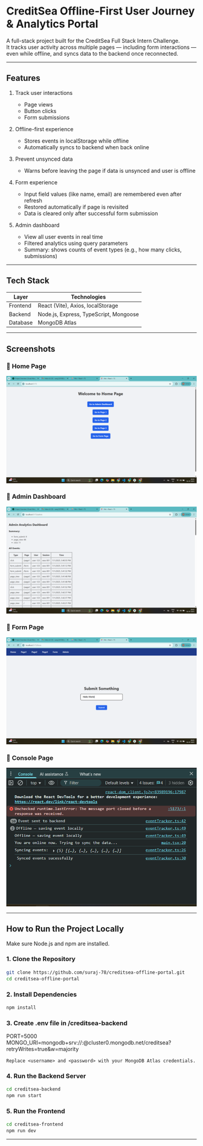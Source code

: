 # CreditSea Offline-First User Journey & Analytics Portal

A full-stack project built for the CreditSea Full Stack Intern Challenge.  
It tracks user activity across multiple pages — including form interactions — even while offline, and syncs data to the backend once reconnected.

---

## Features

1. Track user interactions  
   - Page views  
   - Button clicks  
   - Form submissions  

2. Offline-first experience  
   - Stores events in localStorage while offline  
   - Automatically syncs to backend when back online  

3. Prevent unsynced data  
   - Warns before leaving the page if data is unsynced and user is offline  

4. Form experience  
   - Input field values (like name, email) are remembered even after refresh  
   - Restored automatically if page is revisited  
   - Data is cleared only after successful form submission  

5. Admin dashboard  
   - View all user events in real time  
   - Filtered analytics using query parameters  
   - Summary: shows counts of event types (e.g., how many clicks, submissions)

---

## Tech Stack

| Layer     | Technologies                          |
|-----------|----------------------------------------|
| Frontend  | React (Vite), Axios, localStorage      |
| Backend   | Node.js, Express, TypeScript, Mongoose |
| Database  | MongoDB Atlas                          |

---

## Screenshots

### 🧳 **Home Page**
![Home Page](https://github.com/suraj-78/creditsea-offline-portal/blob/main/Screenshot%20(23).png)

### 🧳 **Admin Dashboard**
![Admin Dashboard](https://github.com/suraj-78/creditsea-offline-portal/blob/main/Screenshot%20(25).png)

### 🧳 **Form Page**
![Form Page](https://github.com/suraj-78/creditsea-offline-portal/blob/main/Screenshot%20(24).png)

### 🧳 **Console Page**
![Console Page](https://github.com/suraj-78/creditsea-offline-portal/blob/main/Screenshot%202025-07-01%20200822.png)

---


## How to Run the Project Locally

Make sure Node.js and npm are installed.

### 1. Clone the Repository

```bash
git clone https://github.com/suraj-78/creditsea-offline-portal.git
cd creditsea-offline-portal

```
### 2. Install Dependencies

```bash
npm install

```
### 3. Create .env file in /creditsea-backend
PORT=5000
MONGO_URI=mongodb+srv://<username>:<password>@cluster0.mongodb.net/creditsea?retryWrites=true&w=majority

    Replace <username> and <password> with your MongoDB Atlas credentials.

### 4. Run the Backend Server
```bash
cd creditsea-backend
npm run start
```

### 5. Run the Frontend
```bash
cd creditsea-frontend
npm run dev

```

---


